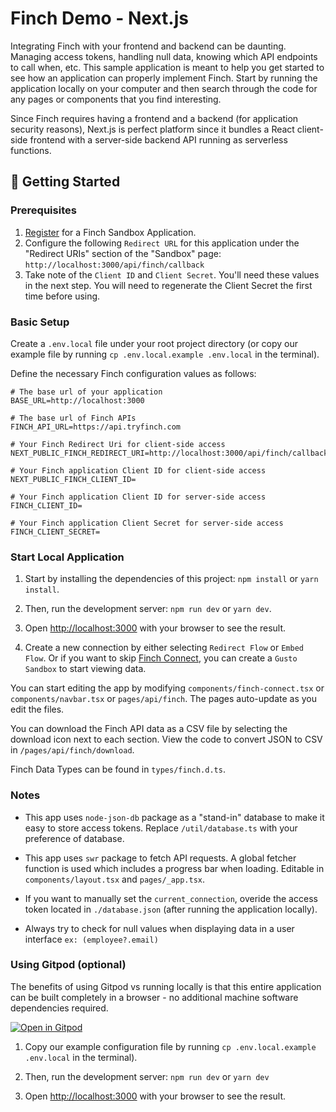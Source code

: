 # Finch Demo - Next.js

Integrating Finch with your frontend and backend can be daunting. Managing access tokens, handling null data, knowing which API endpoints to call when, etc. This sample application is meant to help you get started to see how an application can properly implement Finch. Start by running the application locally on your computer and then search through the code for any pages or components that you find interesting.

Since Finch requires having a frontend and a backend (for application security reasons), Next.js is perfect platform since it bundles a React client-side frontend with a server-side backend API running as serverless functions.

## 🚀 Getting Started

### Prerequisites

1. [Register](https://dashboard.tryfinch.com/signup) for a Finch Sandbox Application.
1. Configure the following `Redirect URL` for this application under the "Redirect URIs" section of the "Sandbox" page: `http://localhost:3000/api/finch/callback`
1. Take note of the `Client ID` and `Client Secret`. You'll need these values in the next step. You will need to regenerate the Client Secret the first time before using.

### Basic Setup

Create a `.env.local` file under your root project directory (or copy our example file by running `cp .env.local.example .env.local` in the terminal).

Define the necessary Finch configuration values as follows:

```
# The base url of your application
BASE_URL=http://localhost:3000

# The base url of Finch APIs
FINCH_API_URL=https://api.tryfinch.com

# Your Finch Redirect Uri for client-side access
NEXT_PUBLIC_FINCH_REDIRECT_URI=http://localhost:3000/api/finch/callback

# Your Finch application Client ID for client-side access
NEXT_PUBLIC_FINCH_CLIENT_ID=

# Your Finch application Client ID for server-side access
FINCH_CLIENT_ID=

# Your Finch application Client Secret for server-side access
FINCH_CLIENT_SECRET=
```

### Start Local Application

1. Start by installing the dependencies of this project: `npm install` or `yarn install`.

1. Then, run the development server: `npm run dev` or `yarn dev`.

1. Open [http://localhost:3000](http://localhost:3000) with your browser to see the result.

1. Create a new connection by either selecting `Redirect Flow` or `Embed Flow`. Or if you want to skip [Finch Connect](https://developer.tryfinch.com/docs/reference/4a41b0589896f-overview), you can create a `Gusto Sandbox` to start viewing data.

You can start editing the app by modifying `components/finch-connect.tsx` or `components/navbar.tsx` or `pages/api/finch`. The pages auto-update as you edit the files.

You can download the Finch API data as a CSV file by selecting the download icon next to each section. View the code to convert JSON to CSV in `/pages/api/finch/download`.

Finch Data Types can be found in `types/finch.d.ts`.

### Notes

- This app uses `node-json-db` package as a "stand-in" database to make it easy to store access tokens. Replace `/util/database.ts` with your preference of database.

- This app uses `swr` package to fetch API requests. A global fetcher function is used which includes a progress bar when loading. Editable in `components/layout.tsx` and `pages/_app.tsx`.

- If you want to manually set the `current_connection`, overide the access token located in `./database.json` (after running the application locally).

- Always try to check for null values when displaying data in a user interface `ex: (employee?.email)`

### Using Gitpod (optional)

The benefits of using Gitpod vs running locally is that this entire application can be built completely in a browser - no additional machine software dependencies required.

[![Open in Gitpod](https://gitpod.io/button/open-in-gitpod.svg)](https://gitpod.io/#/https://github.com/Finch-API/finch-demo-nextjs)

1. Copy our example configuration file by running `cp .env.local.example .env.local` in the terminal).

1. Then, run the development server: `npm run dev` or `yarn dev`

1. Open [http://localhost:3000](http://localhost:3000) with your browser to see the result.
